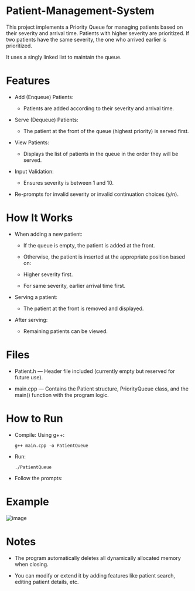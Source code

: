 # Patient-Management-System

This project implements a Priority Queue for managing patients based on their severity and arrival time.
Patients with higher severity are prioritized. If two patients have the same severity, the one who arrived earlier is prioritized.

It uses a singly linked list to maintain the queue.

# Features

* Add (Enqueue) Patients:

    * Patients are added according to their severity and arrival time.

* Serve (Dequeue) Patients:

    * The patient at the front of the queue (highest priority) is served first.

* View Patients:

    * Displays the list of patients in the queue in the order they will be served.

* Input Validation:

    * Ensures severity is between 1 and 10.

* Re-prompts for invalid severity or invalid continuation choices (y/n).

# How It Works

* When adding a new patient:

    * If the queue is empty, the patient is added at the front.

    * Otherwise, the patient is inserted at the appropriate position based on:

    * Higher severity first.

    * For same severity, earlier arrival time first.

* Serving a patient:

    * The patient at the front is removed and displayed.

* After serving:

    * Remaining patients can be viewed.

# Files

* Patient.h — Header file included (currently empty but reserved for future use).

* main.cpp — Contains the Patient structure, PriorityQueue class, and the main() function with the program logic.

# How to Run

* Compile:
    Using g++:

      g++ main.cpp -o PatientQueue
* Run:

      ./PatientQueue
  
* Follow the prompts:


# Example

![image](https://github.com/user-attachments/assets/56ff5e36-ba18-49a0-83c8-a7891871aee1)

# Notes

* The program automatically deletes all dynamically allocated memory when closing.

* You can modify or extend it by adding features like patient search, editing patient details, etc.
